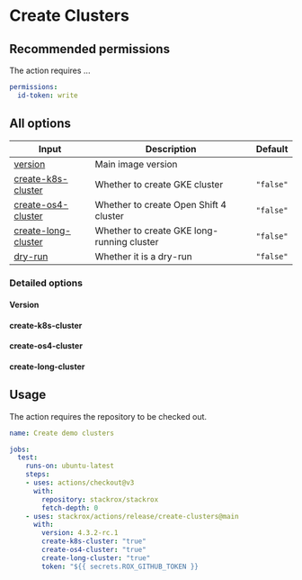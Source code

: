 # Create Clusters

## Recommended permissions

The action requires ...

```yaml
permissions:
  id-token: write
```

## All options

| Input                                       | Description                                | Default        |
| ------------------------------------------- | ------------------------------------------ | -------------- |
| [version](#version)                         | Main image version                         |                |
| [create-k8s-cluster](#create-k8s-cluster)   | Whether to create GKE cluster              | `"false"`      |
| [create-os4-cluster](#create-os4-cluster)   | Whether to create Open Shift 4 cluster     | `"false"`      |
| [create-long-cluster](#create-long-cluster) | Whether to create GKE long-running cluster | `"false"`      |
| [dry-run](#dry-run)                         | Whether it is a dry-run                    | `"false"`      |

### Detailed options

#### Version

#### create-k8s-cluster

#### create-os4-cluster

#### create-long-cluster

## Usage

The action requires the repository to be checked out.

```yaml
name: Create demo clusters

jobs:
  test:
    runs-on: ubuntu-latest
    steps:
    - uses: actions/checkout@v3
      with:
        repository: stackrox/stackrox
        fetch-depth: 0
    - uses: stackrox/actions/release/create-clusters@main
      with:
        version: 4.3.2-rc.1
        create-k8s-cluster: "true"
        create-os4-cluster: "true"
        create-long-cluster: "true"
        token: "${{ secrets.ROX_GITHUB_TOKEN }}
```
